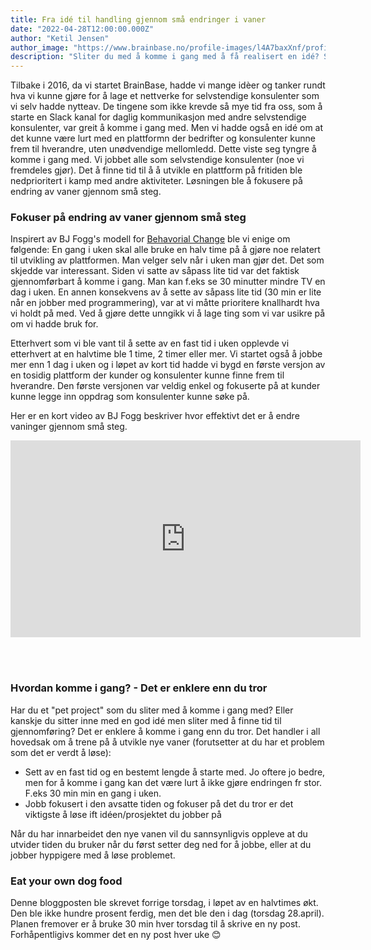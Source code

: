 ```yaml
---
title: Fra idé til handling gjennom små endringer i vaner
date: "2022-04-28T12:00:00.000Z"
author: "Ketil Jensen"
author_image: "https://www.brainbase.no/profile-images/l4A7baxXnf/profilePicture.jpg"
description: "Sliter du med å komme i gang med å få realisert en idé? Små endringer i vaner kan hjelpe deg"
---
```

Tilbake i 2016, da vi startet BrainBase, hadde vi mange idèer og tanker rundt hva vi kunne gjøre for å lage et nettverke for selvstendige konsulenter som vi selv hadde nytteav. De tingene som ikke krevde så mye tid fra oss, som å starte en Slack kanal for daglig kommunikasjon med andre selvstendige konsulenter, var greit å komme
i gang med. Men vi hadde også en idé om at det kunne være lurt med en plattformn der bedrifter og konsulenter kunne frem til hverandre, uten unødvendige mellomledd. Dette viste seg tyngre å komme i gang med. Vi jobbet alle som selvstendige konsulenter (noe vi fremdeles gjør). Det å finne tid til å å utvikle en plattform på fritiden ble nedprioritert i kamp med andre aktiviteter. Løsningen ble å fokusere på endring av vaner gjennom små steg.

### Fokuser på endring av vaner gjennom små steg
Inspirert av BJ Fogg's modell for [Behavorial Change](https://tinyhabits.com) ble vi enige om følgende:
En gang i uken skal alle bruke en halv time på å gjøre noe relatert til utvikling av plattformen. Man velger selv når i uken man gjør det.
Det som skjedde var interessant. Siden vi satte av såpass lite tid var det faktisk gjennomførbart å komme i gang. Man kan f.eks se 30 minutter mindre TV en dag i uken. En annen konsekvens av å sette av såpass lite tid (30 min er lite når en jobber med programmering), var at vi måtte prioritere knallhardt hva vi holdt på med. Ved å gjøre dette unngikk vi å lage ting som vi var usikre på om vi hadde bruk for.

Etterhvert som vi ble vant til å sette av en fast tid i uken opplevde vi etterhvert at en halvtime ble 1 time, 2 timer eller mer. Vi startet også å jobbe mer enn 1 dag i uken og i løpet av kort tid hadde vi bygd en første versjon av en tosidig plattform der kunder og konsulenter kunne finne frem til hverandre. Den første versjonen var veldig enkel og fokuserte på at kunder kunne legge inn oppdrag som konsulenter kunne søke på.

Her er en kort video av BJ Fogg beskriver hvor effektivt det er å endre vaninger gjennom små steg.

<iframe width="560" height="315" src="https://www.youtube.com/embed/AdKUJxjn-R8" title="YouTube video player" frameborder="0" allow="accelerometer; autoplay; clipboard-write; encrypted-media; gyroscope; picture-in-picture" allowfullscreen></iframe>

<br/><br/>
### Hvordan komme i gang? - Det er enklere enn du tror
Har du et "pet project" som du sliter med å komme i gang med? Eller kanskje du sitter inne med en god idé men sliter med å finne tid til gjennomføring? Det er enklere å komme i gang enn du tror. Det handler i all hovedsak om å trene på å utvikle nye vaner (forutsetter at du har et problem som det er verdt å løse):

- Sett av en fast tid og en bestemt lengde å starte med. Jo oftere jo bedre, men for å komme i gang kan det være lurt å ikke gjøre endringen fr stor. F.eks 30 min min en gang i uken.
- Jobb fokusert i den avsatte tiden og fokuser på det du tror er det viktigste å løse ift idéen/prosjektet du jobber på

Når du har innarbeidet den nye vanen vil du sannsynligvis oppleve at du utvider tiden du bruker når du først setter deg ned for å jobbe, eller at du jobber hyppigere med å løse problemet.

### Eat your own dog food
Denne bloggposten ble skrevet forrige torsdag, i løpet av en halvtimes økt. Den ble ikke hundre prosent ferdig, men det ble den i dag (torsdag 28.april). Planen fremover er å bruke 30 min hver torsdag til å skrive en ny post. Forhåpentligivs kommer det en ny post hver uke 😊
